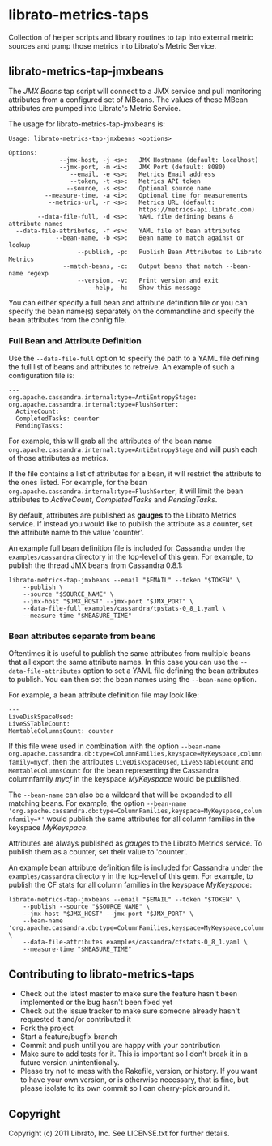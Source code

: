 # librato-metrics-taps

Collection of helper scripts and library routines to tap into external
metric sources and pump those metrics into Librato's Metric Service.

## librato-metrics-tap-jmxbeans

The *JMX Beans* tap script will connect to a JMX service and pull
monitoring attributes from a configured set of MBeans. The values of
these MBean attributes are pumped into Librato's Metric Service.

The usage for librato-metrics-tap-jmxbeans is:

```
Usage: librato-metrics-tap-jmxbeans <options>

Options:
              --jmx-host, -j <s>:   JMX Hostname (default: localhost)
              --jmx-port, -m <i>:   JMX Port (default: 8080)
                 --email, -e <s>:   Metrics Email address
                 --token, -t <s>:   Metrics API token
                --source, -s <s>:   Optional source name
          --measure-time, -a <i>:   Optional time for measurements
           --metrics-url, -r <s>:   Metrics URL (default:
                                    https://metrics-api.librato.com)
        --data-file-full, -d <s>:   YAML file defining beans & attribute names
  --data-file-attributes, -f <s>:   YAML file of bean attributes
             --bean-name, -b <s>:   Bean name to match against or lookup
                   --publish, -p:   Publish Bean Attributes to Librato Metrics
               --match-beans, -c:   Output beans that match --bean-name regexp
                   --version, -v:   Print version and exit
                      --help, -h:   Show this message
```

You can either specify a full bean and attribute definition file or
you can specify the bean name(s) separately on the commandline and
specify the bean attributes from the config file.

### Full Bean and Attribute Definition

Use the `--data-file-full` option to specify the path to a YAML file
defining the full list of beans and attributes to retreive. An example
of such a configuration file is:

```
--- 
org.apache.cassandra.internal:type=AntiEntropyStage:
org.apache.cassandra.internal:type=FlushSorter:
  ActiveCount:
  CompletedTasks: counter
  PendingTasks:
```

For example, this will grab all the attributes of the bean name
`org.apache.cassandra.internal:type=AntiEntropyStage` and will push
each of those attributes as metrics.

If the file contains a list of attributes for a bean, it will restrict
the attributs to the ones listed. For example, for the bean
`org.apache.cassandra.internal:type=FlushSorter`, it will limit the
bean attributes to *ActiveCount*, *CompletedTasks* and *PendingTasks*.

By default, attributes are published as **gauges** to the Librato
Metrics service. If instead you would like to publish the attribute as
a counter, set the attribute name to the value 'counter'.

An example full bean definition file is included for Cassandra under
the `examples/cassandra` directory in the top-level of this gem. For
example, to publish the thread JMX beans from Cassandra 0.8.1:

```
librato-metrics-tap-jmxbeans --email "$EMAIL" --token "$TOKEN" \
    --publish \
    --source "$SOURCE_NAME" \
    --jmx-host "$JMX_HOST" --jmx-port "$JMX_PORT" \
    --data-file-full examples/cassandra/tpstats-0_8_1.yaml \
    --measure-time "$MEASURE_TIME"
```

### Bean attributes separate from beans

Oftentimes it is useful to publish the same attributes from multiple
beans that all export the same attribute names. In this case you can
use the `--data-file-attributes` option to set a YAML file defining
the bean attributes to publish. You can then set the bean names using
the `--bean-name` option.

For example, a bean attribute definition file may look like:

```
---
LiveDiskSpaceUsed:
LiveSSTableCount:
MemtableColumnsCount: counter
```

If this file were used in combination with the option `--bean-name
org.apache.cassandra.db:type=ColumnFamilies,keyspace=MyKeyspace,columnfamily=mycf`,
then the attributes `LiveDiskSpaceUsed`, `LiveSSTableCount` and
`MemtableColumnsCount` for the bean representing the Cassandra
columnfamily *mycf* in the keyspace *MyKeyspace* would be published.

The `--bean-name` can also be a wildcard that will be expanded to all
matching beans. For example, the option `--bean-name
'org.apache.cassandra.db:type=ColumnFamilies,keyspace=MyKeyspace,columnfamily=*'`
would publish the same attributes for all column families in the
keyspace *MyKeyspace*.

Attributes are always published as *gauges* to the Librato Metrics
service. To publish them as a counter, set their value to 'counter'.

An example bean attribute definition file is included for Cassandra
under the `examples/cassandra` directory in the top-level of this
gem. For example, to publish the CF stats for all column families in
the keyspace *MyKeyspace*:

```
librato-metrics-tap-jmxbeans --email "$EMAIL" --token "$TOKEN" \
    --publish --source "$SOURCE_NAME" \
    --jmx-host "$JMX_HOST" --jmx-port "$JMX_PORT" \
    --bean-name 'org.apache.cassandra.db:type=ColumnFamilies,keyspace=MyKeyspace,columnfamily=*' \
    --data-file-attributes examples/cassandra/cfstats-0_8_1.yaml \
    --measure-time "$MEASURE_TIME"
```

## Contributing to librato-metrics-taps
 
* Check out the latest master to make sure the feature hasn't been implemented or the bug hasn't been fixed yet
* Check out the issue tracker to make sure someone already hasn't requested it and/or contributed it
* Fork the project
* Start a feature/bugfix branch
* Commit and push until you are happy with your contribution
* Make sure to add tests for it. This is important so I don't break it in a future version unintentionally.
* Please try not to mess with the Rakefile, version, or history. If you want to have your own version, or is otherwise necessary, that is fine, but please isolate to its own commit so I can cherry-pick around it.

## Copyright

Copyright (c) 2011 Librato, Inc. See LICENSE.txt for
further details.


